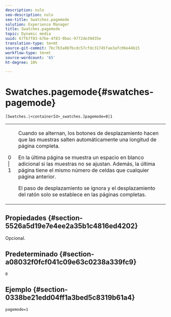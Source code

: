 ```yaml
---
description: nulo
seo-description: nulo
seo-title: Swatches.pagemode
solution: Experience Manager
title: Swatches.pagemode
topic: Dynamic media
uuid: 67fb7f83-b7be-4f83-9bac-9772de39d35e
translation-type: tm+mt
source-git-commit: 7bc7b3a86fbcdc57cfdc31745fae3afc06e44b15
workflow-type: tm+mt
source-wordcount: '65'
ht-degree: 10%

---
```



# Swatches.pagemode{#swatches-pagemode}

`[Swatches.|<containerId>_swatches.]pagemode=0|1`

<table id="table_52306D2150BC4EE2BD4CE4C718E96CC0"> 
 <tbody> 
  <tr> 
   <td colname="col1"> <p> <span class="codeph"> 0 | 1 </span> </p> </td> 
   <td colname="col2"> <p> Cuando se alternan, los botones de desplazamiento hacen que las muestras salten automáticamente una longitud de página completa. </p> <p>En la última página se muestra un espacio en blanco adicional si las muestras no se ajustan. Además, la última página tiene el mismo número de celdas que cualquier página anterior. </p> <p>El paso de desplazamiento se ignora y el desplazamiento del ratón solo se establece en las páginas completas. </p> </td> 
  </tr> 
 </tbody> 
</table>

## Propiedades {#section-5526a5d19e7e4ee2a35b1c4816ed4202}

Opcional.

## Predeterminado {#section-a08032f0fcf041c09e63c0238a339fc9}

`0`

## Ejemplo {#section-0338be21edd04ff1a3bed5c8319b61a4}

`pagemode=1`
